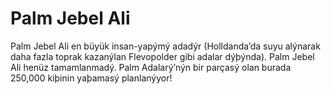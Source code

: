 # Palm Jebel Ali

Palm Jebel Ali en büyük insan-yapýmý adadýr (Holldanda’da suyu alýnarak daha
fazla toprak kazanýlan Flevopolder gibi adalar dýþýnda). Palm Jebel Ali henüz
tamamlanmadý. Palm Adalarý’nýn bir parçasý olan burada 250,000 kiþinin yaþamasý
planlanýyor!
